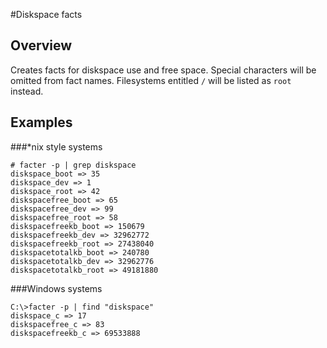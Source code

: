 #Diskspace facts

## Overview

Creates facts for diskspace use and free space.  Special characters will be omitted from fact names.
Filesystems entitled ```/``` will be listed as ```root``` instead.

## Examples

###*nix style systems
```
# facter -p | grep diskspace
diskspace_boot => 35
diskspace_dev => 1
diskspace_root => 42
diskspacefree_boot => 65
diskspacefree_dev => 99
diskspacefree_root => 58
diskspacefreekb_boot => 150679
diskspacefreekb_dev => 32962772
diskspacefreekb_root => 27438040
diskspacetotalkb_boot => 240780
diskspacetotalkb_dev => 32962776
diskspacetotalkb_root => 49181880
```

###Windows systems
```
C:\>facter -p | find "diskspace"
diskspace_c => 17
diskspacefree_c => 83
diskspacefreekb_c => 69533888
```




